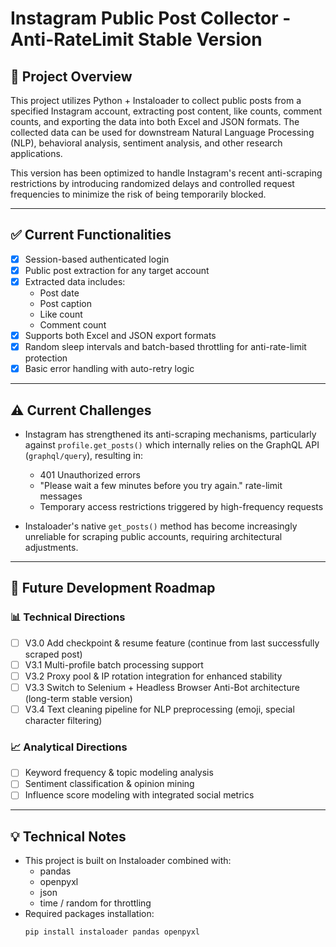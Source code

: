 # Instagram Public Post Collector - Anti-RateLimit Stable Version

## 📌 Project Overview

This project utilizes Python + Instaloader to collect public posts from a specified Instagram account, extracting post content, like counts, comment counts, and exporting the data into both Excel and JSON formats. The collected data can be used for downstream Natural Language Processing (NLP), behavioral analysis, sentiment analysis, and other research applications.

This version has been optimized to handle Instagram's recent anti-scraping restrictions by introducing randomized delays and controlled request frequencies to minimize the risk of being temporarily blocked.

---

## ✅ Current Functionalities

- [x] Session-based authenticated login
- [x] Public post extraction for any target account
- [x] Extracted data includes:
  - Post date
  - Post caption
  - Like count
  - Comment count
- [x] Supports both Excel and JSON export formats
- [x] Random sleep intervals and batch-based throttling for anti-rate-limit protection
- [x] Basic error handling with auto-retry logic

---

## ⚠️ Current Challenges

- Instagram has strengthened its anti-scraping mechanisms, particularly against `profile.get_posts()` which internally relies on the GraphQL API (`graphql/query`), resulting in:
  - 401 Unauthorized errors
  - "Please wait a few minutes before you try again." rate-limit messages
  - Temporary access restrictions triggered by high-frequency requests

- Instaloader's native `get_posts()` method has become increasingly unreliable for scraping public accounts, requiring architectural adjustments.

---

## 🚀 Future Development Roadmap

### 📊 Technical Directions
- [ ] V3.0 Add checkpoint & resume feature (continue from last successfully scraped post)
- [ ] V3.1 Multi-profile batch processing support
- [ ] V3.2 Proxy pool & IP rotation integration for enhanced stability
- [ ] V3.3 Switch to Selenium + Headless Browser Anti-Bot architecture (long-term stable version)
- [ ] V3.4 Text cleaning pipeline for NLP preprocessing (emoji, special character filtering)

### 📈 Analytical Directions
- [ ] Keyword frequency & topic modeling analysis
- [ ] Sentiment classification & opinion mining
- [ ] Influence score modeling with integrated social metrics

---

## 💡 Technical Notes

- This project is built on Instaloader combined with:
  - pandas
  - openpyxl
  - json
  - time / random for throttling
- Required packages installation:
  ```bash
  pip install instaloader pandas openpyxl
